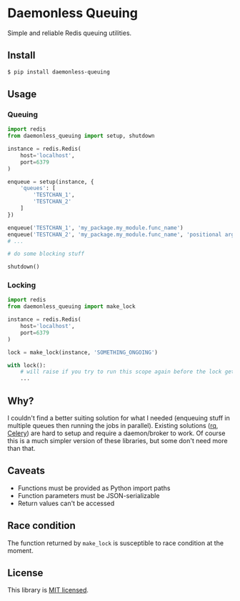 # Daemonless Queuing

Simple and reliable Redis queuing utilities.

## Install

```sh
$ pip install daemonless-queuing
```

## Usage

### Queuing

```python
import redis
from daemonless_queuing import setup, shutdown

instance = redis.Redis(
    host='localhost',
    port=6379
)

enqueue = setup(instance, {
    'queues': [
        'TESTCHAN_1',
        'TESTCHAN_2'
    ]
})

enqueue('TESTCHAN_1', 'my_package.my_module.func_name')
enqueue('TESTCHAN_2', 'my_package.my_module.func_name', 'positional argument', 42, named_arg='Hey!')
# ...

# do some blocking stuff

shutdown()
```

### Locking

```python
import redis
from daemonless_queuing import make_lock

instance = redis.Redis(
    host='localhost',
    port=6379
)

lock = make_lock(instance, 'SOMETHING_ONGOING')

with lock():
    # will raise if you try to run this scope again before the lock gets released
    ...
```

## Why?

I couldn't find a better suiting solution for what I needed (enqueuing stuff in multiple queues then running the jobs in parallel). Existing solutions ([rq](https://python-rq.org/), [Celery](https://docs.celeryq.dev/en/stable/)) are hard to setup and require a daemon/broker to work. Of course this is a much simpler version of these libraries, but some don't need more than that.


## Caveats

- Functions must be provided as Python import paths
- Function parameters must be JSON-serializable
- Return values can't be accessed

## Race condition

The function returned by `make_lock` is susceptible to race condition at the moment.


## License

This library is [MIT licensed](https://github.com/capsulbrasil/normalize-json/tree/master/LICENSE).

